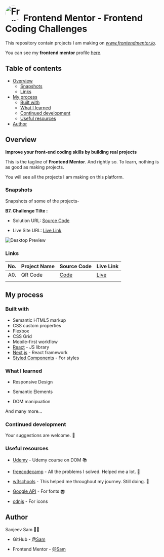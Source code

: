 # <img src="https://user-images.githubusercontent.com/13468728/222973742-9133bdb5-61f0-4f53-8b08-bb3c349e2056.png" title="Frontend Mentor" alt="Frontend Mentor" width="50" height="50" style="border-radius:50%"/> Frontend Mentor - Frontend Coding Challenges

This repository contain projects I am making on *www.frontendmentor.io*.

You can see my **frontend mentor** profile [here](https://www.frontendmentor.io/profile/sam-xv).


## Table of contents

- [Overview](#overview)
  - [Snapshots](#snapshots)
  - [Links](#links)
- [My process](#my-process)
  - [Built with](#built-with)
  - [What I learned](#what-i-learned)
  - [Continued development](#continued-development)
  - [Useful resources](#useful-resources)
- [Author](#author)

## Overview

**Improve your front-end coding skills by building real projects**

This is the tagline of **Frontend Mentor**. And rightly so. To learn, nothing is as good as making projects.

You will see all the projects I am making on this platform.

### Snapshots

Snapshots of some of the projects-

**B7. Challenge Tilte :**

- Solution URL: [Source Code](https://github.com/sam-xv/Frontend-Mentor-Projects/tree/main/qr-code-component)

- Live Site URL: [Live Link](https://sam-xv.github.io/Frontend-Mentor-Projects/qr-code-component/index.html)

![Desktop Preview](https://sam-xv.github.io/Frontend-Mentor-Projects/qr-code-component/preview.jpg)

### Links

| No. | Project Name                     | Source Code                                                                                                  | Live Link                                                                                                         |
| --: | -------------------------------- | ------------------------------------------------------------------------------------------------------------ | ----------------------------------------------------------------------------------------------------------------- |
| A0. | QR Code                          | [Code](https://github.com/sam-xv/Frontend-Mentor-Projects/tree/main/qr-code-component)                       | [Live](https://sam-xv.github.io/Frontend-Mentor-Projects/qr-code-component/index.html)                           |
|          |

## My process

### Built with

- Semantic HTML5 markup
- CSS custom properties
- Flexbox
- CSS Grid
- Mobile-first workflow
- [React](https://reactjs.org/) - JS library
- [Next.js](https://nextjs.org/) - React framework
- [Styled Components](https://styled-components.com/) - For styles

### What I learned

- Responsive Design

- Semantic Elements
- DOM manipuation

And many more...

### Continued development

Your suggestions are welcome. 🙌

### Useful resources

- [Udemy](https://www.udemy.com/course/50-projects-50-days/) - Udemy course on DOM 📚

- [freecodecamp](https://www.freecodecamp.org/) - All the problems I solved. Helped me a lot. 🙌
- [w3schools](https://www.w3schools.com) - This helped me throughout my journey. Still doing. 🙂
- [Google API](https://fonts.googleapis.com/css?family=Open+Sans) - For fonts 🆎
- [cdnjs](https://cdnjs.cloudflare.com/ajax/libs/font-awesome/6.2.0/css/all.min.css) - For icons

## Author

Sanjeev Sam 👨‍💻

- GitHub - [@Sam](https://github.com/sam-xv)

- Frontend Mentor - [@Sam](https://www.frontendmentor.io/profile/sam-xv)
